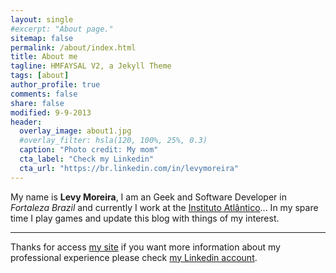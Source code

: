 ```yaml
---
layout: single
#excerpt: "About page."
sitemap: false
permalink: /about/index.html
title: About me
tagline: HMFAYSAL V2, a Jekyll Theme
tags: [about]
author_profile: true
comments: false
share: false
modified: 9-9-2013
header:
  overlay_image: about1.jpg
  #overlay_filter: hsla(120, 100%, 25%, 0.3)
  caption: "Photo credit: My mom"
  cta_label: "Check my Linkedin"
  cta_url: "https://br.linkedin.com/in/levymoreira"
---
```


My name is **Levy Moreira**, I am an Geek and Software Developer in *Fortaleza Brazil* 
and currently I work at the [Instituto Atlântico](http://www.atlantico.com.br/en)... 
In my spare time I play games and update this blog with things of my interest.

---
Thanks for access [my site](http://www.levymoreira.com) if you want more information about my professional experience please check [my Linkedin account](https://br.linkedin.com/in/levymoreira).  